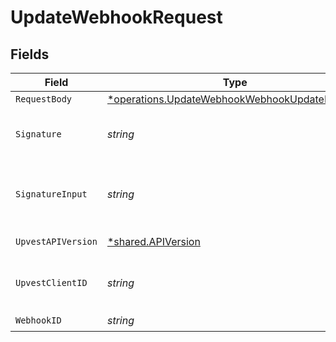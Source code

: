 # UpdateWebhookRequest


## Fields

| Field                                                                                                                | Type                                                                                                                 | Required                                                                                                             | Description                                                                                                          | Example                                                                                                              |
| -------------------------------------------------------------------------------------------------------------------- | -------------------------------------------------------------------------------------------------------------------- | -------------------------------------------------------------------------------------------------------------------- | -------------------------------------------------------------------------------------------------------------------- | -------------------------------------------------------------------------------------------------------------------- |
| `RequestBody`                                                                                                        | [*operations.UpdateWebhookWebhookUpdateRequest](../../../pkg/models/operations/updatewebhookwebhookupdaterequest.md) | :heavy_minus_sign:                                                                                                   | N/A                                                                                                                  |                                                                                                                      |
| `Signature`                                                                                                          | *string*                                                                                                             | :heavy_check_mark:                                                                                                   | https://tools.ietf.org/id/draft-ietf-httpbis-message-signatures-01.html#name-the-signature-http-header               |                                                                                                                      |
| `SignatureInput`                                                                                                     | *string*                                                                                                             | :heavy_check_mark:                                                                                                   | https://tools.ietf.org/id/draft-ietf-httpbis-message-signatures-01.html#name-the-signature-input-http-he             |                                                                                                                      |
| `UpvestAPIVersion`                                                                                                   | [*shared.APIVersion](../../../pkg/models/shared/apiversion.md)                                                       | :heavy_minus_sign:                                                                                                   | Upvest API version (Note: Do not include quotation marks)                                                            | 1                                                                                                                    |
| `UpvestClientID`                                                                                                     | *string*                                                                                                             | :heavy_check_mark:                                                                                                   | Tenant Client ID                                                                                                     | ebabcf4d-61c3-4942-875c-e265a7c2d062                                                                                 |
| `WebhookID`                                                                                                          | *string*                                                                                                             | :heavy_check_mark:                                                                                                   | Webhook identifier                                                                                                   |                                                                                                                      |